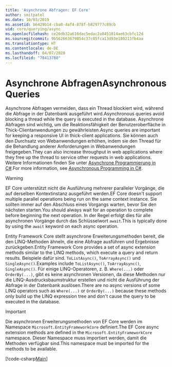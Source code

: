 ```yaml
---
title: 'Asynchrone Abfragen: EF Core'
author: smitpatel
ms.date: 10/03/2019
ms.assetid: b6429b14-cba0-4af4-878f-b829777c89cb
uid: core/querying/async
ms.openlocfilehash: ce26db32a616dac5edac2a8451014ae63cbfc12d
ms.sourcegitcommit: 9b562663679854c37c05fca13d93e180213fb4aa
ms.translationtype: HT
ms.contentlocale: de-DE
ms.lasthandoff: 04/07/2020
ms.locfileid: "78413780"
---
```

# <a name="asynchronous-queries"></a><span data-ttu-id="4da76-102">Asynchrone Abfragen</span><span class="sxs-lookup"><span data-stu-id="4da76-102">Asynchronous Queries</span></span>

<span data-ttu-id="4da76-103">Asynchrone Abfragen vermeiden, dass ein Thread blockiert wird, während die Abfrage in der Datenbank ausgeführt wird.</span><span class="sxs-lookup"><span data-stu-id="4da76-103">Asynchronous queries avoid blocking a thread while the query is executed in the database.</span></span> <span data-ttu-id="4da76-104">Asynchrone Abfragen sind wichtig, um die Reaktionsfähigkeit der Benutzeroberfläche in Thick-Clientanwendungen zu gewährleisten.</span><span class="sxs-lookup"><span data-stu-id="4da76-104">Async queries are important for keeping a responsive UI in thick-client applications.</span></span> <span data-ttu-id="4da76-105">Sie können auch den Durchsatz von Webanwendungen erhöhen, indem sie den Thread für die Behandlung anderer Anforderungen in Webanwendungen freigegeben.</span><span class="sxs-lookup"><span data-stu-id="4da76-105">They can also increase throughput in web applications where they free up the thread to service other requests in web applications.</span></span> <span data-ttu-id="4da76-106">Weitere Informationen finden Sie unter [Asynchrone Programmierung in C#](/dotnet/csharp/async).</span><span class="sxs-lookup"><span data-stu-id="4da76-106">For more information, see [Asynchronous Programming in C#](/dotnet/csharp/async).</span></span>

> [!WARNING]  
> <span data-ttu-id="4da76-107">EF Core unterstützt nicht die Ausführung mehrerer paralleler Vorgänge, die auf derselben Kontextinstanz ausgeführt werden.</span><span class="sxs-lookup"><span data-stu-id="4da76-107">EF Core doesn't support multiple parallel operations being run on the same context instance.</span></span> <span data-ttu-id="4da76-108">Sie sollten immer auf den Abschluss eines Vorgangs warten, bevor Sie den nächsten starten.</span><span class="sxs-lookup"><span data-stu-id="4da76-108">You should always wait for an operation to complete before beginning the next operation.</span></span> <span data-ttu-id="4da76-109">In der Regel erfolgt dies für alle asynchronen Vorgänge durch das Schlüsselwort `await`.</span><span class="sxs-lookup"><span data-stu-id="4da76-109">This is typically done by using the `await` keyword on each async operation.</span></span>

<span data-ttu-id="4da76-110">Entity Framework Core stellt asynchrone Erweiterungsmethoden bereit, die den LINQ-Methoden ähneln, die eine Abfrage ausführen und Ergebnisse zurückgeben.</span><span class="sxs-lookup"><span data-stu-id="4da76-110">Entity Framework Core provides a set of async extension methods similar to the LINQ methods, which execute a query and return results.</span></span> <span data-ttu-id="4da76-111">Beispiele dafür sind. `ToListAsync()`, `ToArrayAsync()` und `SingleAsync()`.</span><span class="sxs-lookup"><span data-stu-id="4da76-111">Examples include `ToListAsync()`, `ToArrayAsync()`, `SingleAsync()`.</span></span> <span data-ttu-id="4da76-112">Für einige LINQ-Operatoren, z. B. `Where(...)` oder `OrderBy(...)`, gibt es keine asynchronen Versionen, da diese Methoden nur die LINQ-Ausdrucksbaumstruktur erstellen und nicht die Ausführung der Abfrage in der Datenbank auslösen.</span><span class="sxs-lookup"><span data-stu-id="4da76-112">There are no async versions of some LINQ operators such as `Where(...)` or `OrderBy(...)` because these methods only build up the LINQ expression tree and don't cause the query to be executed in the database.</span></span>

> [!IMPORTANT]  
> <span data-ttu-id="4da76-113">Die asynchronen Erweiterungsmethoden von EF Core werden im Namespace `Microsoft.EntityFrameworkCore` definiert.</span><span class="sxs-lookup"><span data-stu-id="4da76-113">The EF Core async extension methods are defined in the `Microsoft.EntityFrameworkCore` namespace.</span></span> <span data-ttu-id="4da76-114">Dieser Namespace muss importiert werden, damit die Methoden verfügbar sind.</span><span class="sxs-lookup"><span data-stu-id="4da76-114">This namespace must be imported for the methods to be available.</span></span>

[!code-csharp[Main](../../../samples/core/Querying/Async/Sample.cs#ToListAsync)]
